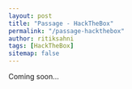 ```yaml
---
layout: post
title: "Passage - HackTheBox"
permalink: "/passage-hackthebox"
author: ritiksahni
tags: [HackTheBox]
sitemap: false
---
```


Coming soon...